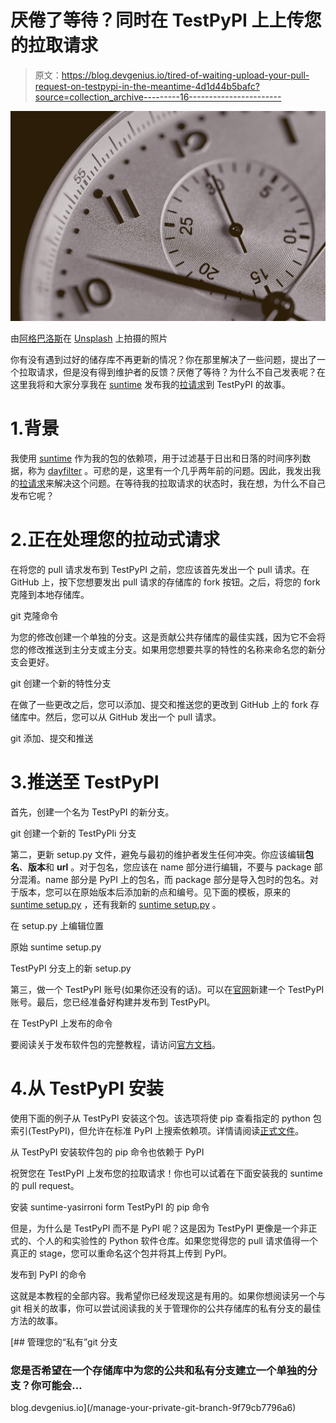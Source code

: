 # 厌倦了等待？同时在 TestPyPI 上上传您的拉取请求

> 原文：<https://blog.devgenius.io/tired-of-waiting-upload-your-pull-request-on-testpypi-in-the-meantime-4d1d44b5bafc?source=collection_archive---------16----------------------->

![](img/3b1a9aace50c4ffc4677c82f060fa987.png)

由[阿格巴洛斯](https://unsplash.com/@agebarros?utm_source=medium&utm_medium=referral)在 [Unsplash](https://unsplash.com?utm_source=medium&utm_medium=referral) 上拍摄的照片

你有没有遇到过好的储存库不再更新的情况？你在那里解决了一些问题，提出了一个拉取请求，但是没有得到维护者的反馈？厌倦了等待？为什么不自己发表呢？在这里我将和大家分享我在 [suntime](https://github.com/SatAgro/suntime) 发布我的[拉请求](https://github.com/SatAgro/suntime/pull/19)到 TestPyPI 的故事。

# 1.背景

我使用 [suntime](https://github.com/SatAgro/suntime) 作为我的包的依赖项，用于过滤基于日出和日落的时间序列数据，称为 [dayfilter](https://github.com/yasirroni/dayfilter) 。可悲的是，这里有一个几乎两年前的问题。因此，我发出我的[拉请求](https://github.com/SatAgro/suntime/pull/19)来解决这个问题。在等待我的拉取请求的状态时，我在想，为什么不自己发布它呢？

# 2.正在处理您的拉动式请求

在将您的 pull 请求发布到 TestPyPI 之前，您应该首先发出一个 pull 请求。在 GitHub 上，按下您想要发出 pull 请求的存储库的 fork 按钮。之后，将您的 fork 克隆到本地存储库。

git 克隆命令

为您的修改创建一个单独的分支。这是贡献公共存储库的最佳实践，因为它不会将您的修改推送到主分支或主分支。如果用您想要共享的特性的名称来命名您的新分支会更好。

git 创建一个新的特性分支

在做了一些更改之后，您可以添加、提交和推送您的更改到 GitHub 上的 fork 存储库中。然后，您可以从 GitHub 发出一个 pull 请求。

git 添加、提交和推送

# 3.推送至 TestPyPI

首先，创建一个名为 TestPyPI 的新分支。

git 创建一个新的 TestPyPIi 分支

第二，更新 setup.py 文件，避免与最初的维护者发生任何冲突。你应该编辑**包名**、**版本**和 **url** 。对于包名，您应该在 name 部分进行编辑，不要与 package 部分混淆。name 部分是 PyPI 上的包名，而 package 部分是导入包时的包名。对于版本，您可以在原始版本后添加新的点和编号。见下面的模板，原来的 [suntime setup.py](https://github.com/SatAgro/suntime/blob/master/setup.py) ，还有我新的 [suntime setup.py](https://github.com/yasirroni/suntime/blob/test-pypi/setup.py) 。

在 setup.py 上编辑位置

原始 suntime setup.py

TestPyPI 分支上的新 setup.py

第三，做一个 TestPyPI 账号(如果你还没有的话)。可以在[官网](https://test.pypi.org/account/register/)新建一个 TestPyPI 账号。最后，您已经准备好构建并发布到 TestPyPI。

在 TestPyPI 上发布的命令

要阅读关于发布软件包的完整教程，请访问[官方文档](https://packaging.python.org/en/latest/tutorials/packaging-projects)。

# 4.从 TestPyPI 安装

使用下面的例子从 TestPyPI 安装这个包。该选项将使 pip 查看指定的 python 包索引(TestPyPI)，但允许在标准 PyPI 上搜索依赖项。详情请阅读[正式文件](https://pip.pypa.io/en/stable/cli/pip_install/#options)。

从 TestPyPI 安装软件包的 pip 命令也依赖于 PyPI

祝贺您在 TestPyPI 上发布您的拉取请求！你也可以试着在下面安装我的 suntime 的 pull request。

安装 suntime-yasirroni form TestPyPI 的 pip 命令

但是，为什么是 TestPyPI 而不是 PyPI 呢？这是因为 TestPyPI 更像是一个非正式的、个人的和实验性的 Python 软件仓库。如果您觉得您的 pull 请求值得一个真正的 stage，您可以重命名这个包并将其上传到 PyPI。

发布到 PyPI 的命令

这就是本教程的全部内容。我希望你已经发现这是有用的。如果你想阅读另一个与 git 相关的故事，你可以尝试阅读我的关于管理你的公共存储库的私有分支的最佳方法的故事。

[](/manage-your-private-git-branch-9f79cb7796a6) [## 管理您的“私有”git 分支

### 您是否希望在一个存储库中为您的公共和私有分支建立一个单独的分支？你可能会…

blog.devgenius.io](/manage-your-private-git-branch-9f79cb7796a6)